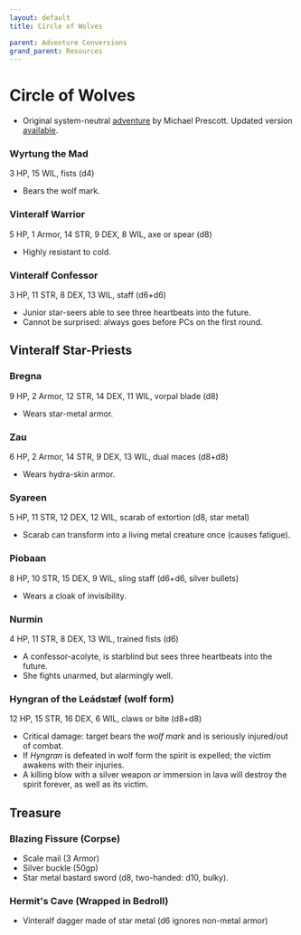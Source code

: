 ```yaml
---
layout: default
title: Circle of Wolves

parent: Adventure Conversions
grand_parent: Resources
---
```


# Circle of Wolves

- Original system-neutral [adventure](http://blog.trilemma.com/2014/07/the-circle-of-wolves.html) by Michael Prescott. Updated version [available](https://www.drivethrurpg.com/product/286792/Trilemma-Adventures-Compendium-Volume-I).   

### Wyrtung the Mad
3 HP, 15 WIL, fists (d4)
- Bears the wolf mark.

### Vinteralf Warrior
5 HP, 1 Armor, 14 STR, 9 DEX, 8 WIL, axe or spear (d8)
- Highly resistant to cold.

### Vinteralf Confessor
3 HP, 11 STR, 8 DEX, 13 WIL, staff (d6+d6)
- Junior star-seers able to see three heartbeats into the future.
- Cannot be surprised: always goes before PCs on the first round.

## Vinteralf Star-Priests
### Bregna
9 HP, 2 Armor, 12 STR, 14 DEX, 11 WIL, vorpal blade (d8)
- Wears star-metal armor.

### Zau
6 HP, 2 Armor, 14 STR, 9 DEX, 13 WIL, dual maces (d8+d8)
- Wears hydra-skin armor.

### Syareen
5 HP, 11 STR, 12 DEX, 12 WIL, scarab of extortion (d8, star metal)
- Scarab can transform into a living metal creature once (causes fatigue).

### Piobaan
8 HP, 10 STR, 15 DEX, 9 WIL, sling staff (d6+d6, silver bullets)
- Wears a cloak of invisibility.

### Nurmin
4 HP, 11 STR, 8 DEX, 13 WIL, trained fists (d6)
- A confessor-acolyte, is starblind but sees three heartbeats into the future.
- She fights unarmed, but alarmingly well.

### Hyngran of the Leádstæf (wolf form)
12 HP, 15 STR, 16 DEX, 6 WIL, claws or bite (d8+d8)
- Critical damage: target bears the _wolf mark_ and is seriously injured/out of combat.
- If _Hyngran_ is defeated in wolf form the spirit is expelled; the victim awakens with their injuries.
- A killing blow with a silver weapon _or_ immersion in lava will destroy the spirit forever, as well as its victim.

## Treasure
### Blazing Fissure (Corpse)
- Scale mail (3 Armor)
- Silver buckle (50gp)
- Star metal bastard sword (d8, two-handed: d10, bulky).

### Hermit's Cave (Wrapped in Bedroll)
- Vinteralf dagger made of star metal (d6 ignores non-metal armor)
